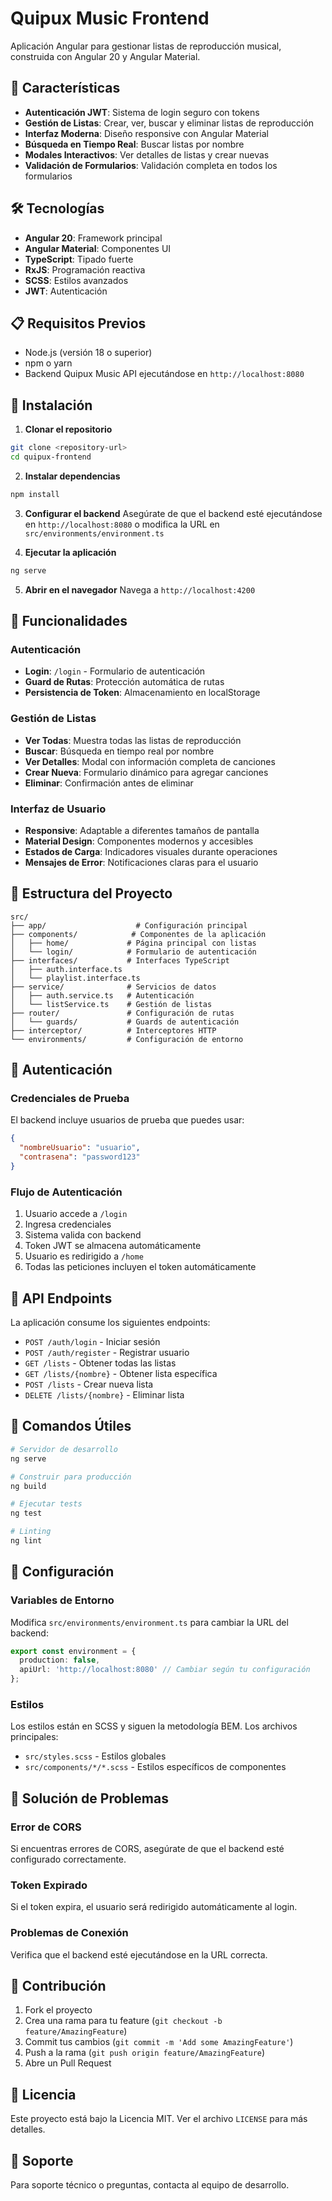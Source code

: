 # Quipux Music Frontend

Aplicación Angular para gestionar listas de reproducción musical, construida con Angular 20 y Angular Material.

## 🚀 Características

- **Autenticación JWT**: Sistema de login seguro con tokens
- **Gestión de Listas**: Crear, ver, buscar y eliminar listas de reproducción
- **Interfaz Moderna**: Diseño responsive con Angular Material
- **Búsqueda en Tiempo Real**: Buscar listas por nombre
- **Modales Interactivos**: Ver detalles de listas y crear nuevas
- **Validación de Formularios**: Validación completa en todos los formularios

## 🛠️ Tecnologías

- **Angular 20**: Framework principal
- **Angular Material**: Componentes UI
- **TypeScript**: Tipado fuerte
- **RxJS**: Programación reactiva
- **SCSS**: Estilos avanzados
- **JWT**: Autenticación

## 📋 Requisitos Previos

- Node.js (versión 18 o superior)
- npm o yarn
- Backend Quipux Music API ejecutándose en `http://localhost:8080`

## 🔧 Instalación

1. **Clonar el repositorio**
```bash
git clone <repository-url>
cd quipux-frontend
```

2. **Instalar dependencias**
```bash
npm install
```

3. **Configurar el backend**
Asegúrate de que el backend esté ejecutándose en `http://localhost:8080` o modifica la URL en `src/environments/environment.ts`

4. **Ejecutar la aplicación**
```bash
ng serve
```

5. **Abrir en el navegador**
Navega a `http://localhost:4200`

## 🎯 Funcionalidades

### Autenticación
- **Login**: `/login` - Formulario de autenticación
- **Guard de Rutas**: Protección automática de rutas
- **Persistencia de Token**: Almacenamiento en localStorage

### Gestión de Listas
- **Ver Todas**: Muestra todas las listas de reproducción
- **Buscar**: Búsqueda en tiempo real por nombre
- **Ver Detalles**: Modal con información completa de canciones
- **Crear Nueva**: Formulario dinámico para agregar canciones
- **Eliminar**: Confirmación antes de eliminar

### Interfaz de Usuario
- **Responsive**: Adaptable a diferentes tamaños de pantalla
- **Material Design**: Componentes modernos y accesibles
- **Estados de Carga**: Indicadores visuales durante operaciones
- **Mensajes de Error**: Notificaciones claras para el usuario

## 📁 Estructura del Proyecto

```
src/
├── app/                    # Configuración principal
├── components/            # Componentes de la aplicación
│   ├── home/             # Página principal con listas
│   └── login/            # Formulario de autenticación
├── interfaces/           # Interfaces TypeScript
│   ├── auth.interface.ts
│   └── playlist.interface.ts
├── service/              # Servicios de datos
│   ├── auth.service.ts   # Autenticación
│   └── listService.ts    # Gestión de listas
├── router/               # Configuración de rutas
│   └── guards/           # Guards de autenticación
├── interceptor/          # Interceptores HTTP
└── environments/         # Configuración de entorno
```

## 🔐 Autenticación

### Credenciales de Prueba
El backend incluye usuarios de prueba que puedes usar:

```json
{
  "nombreUsuario": "usuario",
  "contrasena": "password123"
}
```

### Flujo de Autenticación
1. Usuario accede a `/login`
2. Ingresa credenciales
3. Sistema valida con backend
4. Token JWT se almacena automáticamente
5. Usuario es redirigido a `/home`
6. Todas las peticiones incluyen el token automáticamente

## 🎵 API Endpoints

La aplicación consume los siguientes endpoints:

- `POST /auth/login` - Iniciar sesión
- `POST /auth/register` - Registrar usuario
- `GET /lists` - Obtener todas las listas
- `GET /lists/{nombre}` - Obtener lista específica
- `POST /lists` - Crear nueva lista
- `DELETE /lists/{nombre}` - Eliminar lista

## 🚀 Comandos Útiles

```bash
# Servidor de desarrollo
ng serve

# Construir para producción
ng build

# Ejecutar tests
ng test

# Linting
ng lint
```

## 🔧 Configuración

### Variables de Entorno
Modifica `src/environments/environment.ts` para cambiar la URL del backend:

```typescript
export const environment = {
  production: false,
  apiUrl: 'http://localhost:8080' // Cambiar según tu configuración
};
```

### Estilos
Los estilos están en SCSS y siguen la metodología BEM. Los archivos principales:
- `src/styles.scss` - Estilos globales
- `src/components/*/*.scss` - Estilos específicos de componentes

## 🐛 Solución de Problemas

### Error de CORS
Si encuentras errores de CORS, asegúrate de que el backend esté configurado correctamente.

### Token Expirado
Si el token expira, el usuario será redirigido automáticamente al login.

### Problemas de Conexión
Verifica que el backend esté ejecutándose en la URL correcta.

## 📝 Contribución

1. Fork el proyecto
2. Crea una rama para tu feature (`git checkout -b feature/AmazingFeature`)
3. Commit tus cambios (`git commit -m 'Add some AmazingFeature'`)
4. Push a la rama (`git push origin feature/AmazingFeature`)
5. Abre un Pull Request

## 📄 Licencia

Este proyecto está bajo la Licencia MIT. Ver el archivo `LICENSE` para más detalles.

## 🤝 Soporte

Para soporte técnico o preguntas, contacta al equipo de desarrollo.
